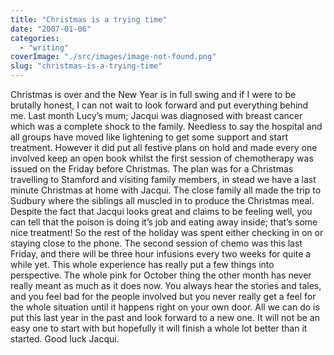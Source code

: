 ```yaml
---
title: "Christmas is a trying time"
date: "2007-01-06"
categories: 
  - "writing"
coverImage: "./src/images/image-not-found.png"
slug: "christmas-is-a-trying-time"
---
```


Christmas is over and the New Year is in full swing and if I were to be brutally honest, I can not wait to look forward and put everything behind me. Last month Lucy’s mum; Jacqui was diagnosed with breast cancer which was a complete shock to the family. Needless to say the hospital and all groups have moved like lightening to get some support and start treatment. However it did put all festive plans on hold and made every one involved keep an open book whilst the first session of chemotherapy was issued on the Friday before Christmas. The plan was for a Christmas travelling to Stamford and visiting family members, in stead we have a last minute Christmas at home with Jacqui. The close family all made the trip to Sudbury where the siblings all muscled in to produce the Christmas meal. Despite the fact that Jacqui looks great and claims to be feeling well, you can tell that the poison is doing it’s job and eating away inside; that’s some nice treatment! So the rest of the holiday was spent either checking in on or staying close to the phone. The second session of chemo was this last Friday, and there will be three hour infusions every two weeks for quite a while yet. This whole experience has really put a few things into perspective. The whole pink for October thing the other month has never really meant as much as it does now. You always hear the stories and tales, and you feel bad for the people involved but you never really get a feel for the whole situation until it happens right on your own door. All we can do is put this last year in the past and look forward to a new one. It will not be an easy one to start with but hopefully it will finish a whole lot better than it started. Good luck Jacqui.

